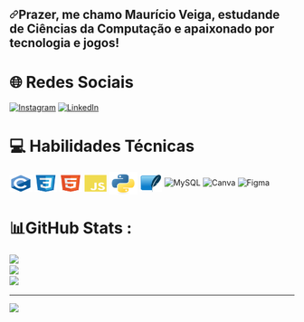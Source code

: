 <h2 dir="auto"><a id="eu" class="anchor" aria-hidden="true" href="#oiii-eu-sou-a-rafaella-ballerini-criadora-de-conteúdo-de-programação-e-tecnologia"><svg class="octicon octicon-link" viewBox="0 0 16 16" version="1.1" width="16" height="16" aria-hidden="true"><path fill-rule="evenodd" d="M7.775 3.275a.75.75 0 001.06 1.06l1.25-1.25a2 2 0 112.83 2.83l-2.5 2.5a2 2 0 01-2.83 0 .75.75 0 00-1.06 1.06 3.5 3.5 0 004.95 0l2.5-2.5a3.5 3.5 0 00-4.95-4.95l-1.25 1.25zm-4.69 9.64a2 2 0 010-2.83l2.5-2.5a2 2 0 012.83 0 .75.75 0 001.06-1.06 3.5 3.5 0 00-4.95 0l-2.5 2.5a3.5 3.5 0 004.95 4.95l1.25-1.25a.75.75 0 00-1.06-1.06l-1.25 1.25a2 2 0 01-2.83 0z"></path></svg></a>Prazer, me chamo Maurício Veiga, estudande de Ciências da Computação e apaixonado por tecnologia e jogos!</h2>

# 🌐 Redes Sociais
[![Instagram](https://img.shields.io/badge/Instagram-%23E4405F.svg?logo=Instagram&logoColor=white)](https://instagram.com/_mauricioveiga) [![LinkedIn](https://img.shields.io/badge/LinkedIn-%230077B5.svg?logo=linkedin&logoColor=white)](https://www.linkedin.com/in/mauríciov) 

# 💻 Habilidades Técnicas
 <img align="center" alt="Mau-C" height="30" width="40" src="https://raw.githubusercontent.com/devicons/devicon/master/icons/c/c-original.svg">  <img align="center" alt="Mau-CSS" height="30" width="40" src="https://raw.githubusercontent.com/devicons/devicon/master/icons/css3/css3-original.svg">  <img align="center" alt="Mau-HTML" height="30" width="40" src="https://raw.githubusercontent.com/devicons/devicon/master/icons/html5/html5-original.svg"> <img align="center" alt="Mau-Js" height="30" width="40" src="https://raw.githubusercontent.com/devicons/devicon/master/icons/javascript/javascript-plain.svg"> <img align="center" alt="Mau-Python" height="40" width="50" src="https://raw.githubusercontent.com/devicons/devicon/master/icons/python/python-original.svg">  <img align="center" alt="Rafa-CSS" height="30" width="40" src="https://raw.githubusercontent.com/devicons/devicon/master/icons/sqlite/sqlite-original.svg"> ![MySQL](https://img.shields.io/badge/mysql-%2300f.svg?style=for-the-badge&logo=mysql&logoColor=white) ![Canva](https://img.shields.io/badge/Canva-%2300C4CC.svg?style=for-the-badge&logo=Canva&logoColor=white) 	![Figma](https://img.shields.io/badge/figma-%23F24E1E.svg?style=for-the-badge&logo=figma&logoColor=white)

# 📊GitHub Stats :
![](https://github-readme-stats.vercel.app/api?username=MauricioVeiga&theme=radical&hide_border=false&include_all_commits=false&count_private=false)<br/>
![](https://github-readme-streak-stats.herokuapp.com/?user=MauricioVeiga&theme=radical&hide_border=false)<br/>
![](https://github-readme-stats.vercel.app/api/top-langs/?username=MauricioVeiga&theme=radical&hide_border=false&include_all_commits=false&count_private=false&layout=compact)

---
[![](https://visitcount.itsvg.in/api?id=MauricioVeiga&icon=0&color=4)](https://visitcount.itsvg.in)
